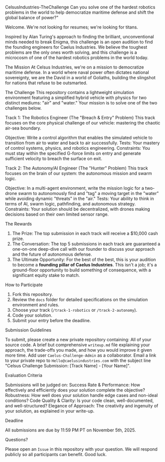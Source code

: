 CelsusIndustries-TheChallenge
Can you solve one of the hardest robotics problems in the world to help democratize maritime defense and shift the global balance of power?"

Welcome. We're not looking for resumes; we're looking for titans.

Inspired by Alan Turing's approach to finding the brilliant, unconventional minds needed to break Enigma, this challenge is an open audition to find the founding engineers for Caelus Industries. We believe the toughest problems are the only ones worth solving, and this challenge is a microcosm of one of the hardest robotics problems in the world today.

The Mission 
At Celsus Industries, we're on a mission to democratize maritime defense. In a world where naval power often dictates national sovereignty, we are the David in a world of Goliaths, building the slingshot for nations that refuse to be outsmarted.

The Challenge 
This repository contains a lightweight simulation environment featuring a simplified hybrid vehicle with physics for two distinct mediums: "air" and "water." Your mission is to solve one of the two challenges below.

Track 1: The Robotics Engineer (The "Breach & Entry" Problem)
This track focuses on the core physical challenge of our vehicle: mastering the chaotic air-sea boundary.

Objective: Write a control algorithm that enables the simulated vehicle to transition from air to water and back to air successfully.
Tests: Your mastery of control systems, physics, and robotics engineering.
Constraints: You must stay within the specified G-force limits on entry and generate sufficient velocity to breach the surface on exit.

Track 2: The Autonomy/AI Engineer (The "Hunter" Problem)
This track focuses on the brain of our system: the autonomous mission and swarm logic.

Objective: In a multi-agent environment, write the mission logic for a two-drone swarm to autonomously find and "tag" a moving target in the "water" while avoiding dynamic "threats" in the "air."
Tests: Your ability to think in terms of AI, swarm logic, pathfinding, and autonomous strategy.
Constraints: Your solution should be decentralized, with drones making decisions based on their own limited sensor range.

The Rewards 

1.  The Prize: The top submission in each track will receive a $10,000 cash prize.
2.  The Conversation: The top 5 submissions in each track are guaranteed a one-on-one deep-dive call with our founder to discuss your approach and the future of autonomous defense.
3.  The Ultimate Opportunity: For the best of the best, this is your audition to become a **founding pillar of Caelus Industries**. This isn't a job; it's a ground-floor opportunity to build something of consequence, with a significant equity stake to match.

How to Participate

1.  Fork this repository.
2.  Review the `docs` folder for detailed specifications on the simulation environment and rules.
3.  Choose your track (`/track-1-robotics` or `/track-2-autonomy`).
4.  Code your solution.
5.  Submit your entry before the deadline.

Submission Guidelines

To submit, please create a new private repository containing:
All of your source code.
A brief but comprehensive `writeup.md` file explaining your approach, the trade-offs you made, and how you would improve it given more time.
Add user `Caelus-Challenge-Admin` as a collaborator.
Email a link to your private repo to `Hello@caelusindustries.com` with the subject line "Celsus Challenge Submission: [Track Name] - [Your Name]".

Evaluation Criteria

Submissions will be judged on:
Success Rate & Performance: How effectively and efficiently does your solution complete the objective?
Robustness: How well does your solution handle edge cases and non-ideal conditions?
Code Quality & Clarity: Is your code clean, well-documented, and well-structured?
Elegance of Approach: The creativity and ingenuity of your solution, as explained in your write-up.

Deadline

All submissions are due by 11:59 PM PT on November 5th, 2025.

Questions?

Please open an `Issue` in this repository with your question. We will respond publicly so all participants can benefit. Good luck.
